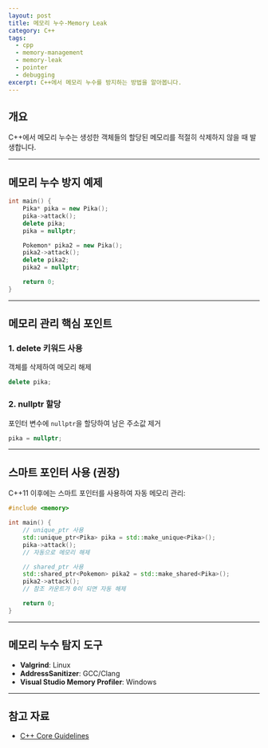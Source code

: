 ```yaml
---
layout: post
title: 메모리 누수-Memory Leak
category: C++
tags:
  - cpp
  - memory-management
  - memory-leak
  - pointer
  - debugging
excerpt: C++에서 메모리 누수를 방지하는 방법을 알아봅니다.
---
```


## 개요

C++에서 메모리 누수는 생성한 객체들의 할당된 메모리를 적절히 삭제하지 않을 때 발생합니다.

---

## 메모리 누수 방지 예제

```cpp
int main() {
    Pika* pika = new Pika();
    pika->attack();
    delete pika;
    pika = nullptr;

    Pokemon* pika2 = new Pika();
    pika2->attack();
    delete pika2;
    pika2 = nullptr;

    return 0;
}
```

---

## 메모리 관리 핵심 포인트

### 1. delete 키워드 사용

객체를 삭제하여 메모리 해제

```cpp
delete pika;
```

### 2. nullptr 할당

포인터 변수에 `nullptr`을 할당하여 남은 주소값 제거

```cpp
pika = nullptr;
```

---

## 스마트 포인터 사용 (권장)

C++11 이후에는 스마트 포인터를 사용하여 자동 메모리 관리:

```cpp
#include <memory>

int main() {
    // unique_ptr 사용
    std::unique_ptr<Pika> pika = std::make_unique<Pika>();
    pika->attack();
    // 자동으로 메모리 해제

    // shared_ptr 사용
    std::shared_ptr<Pokemon> pika2 = std::make_shared<Pika>();
    pika2->attack();
    // 참조 카운트가 0이 되면 자동 해제

    return 0;
}
```

---

## 메모리 누수 탐지 도구

- **Valgrind**: Linux
- **AddressSanitizer**: GCC/Clang
- **Visual Studio Memory Profiler**: Windows

---

## 참고 자료

- [C++ Core Guidelines](https://isocpp.github.io/CppCoreGuidelines/)
